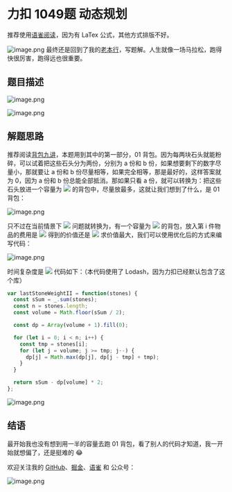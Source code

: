 # 力扣 1049题 动态规划

推荐使用[语雀阅读](https://www.yuque.com/zcue/dev-blog/pyv79e)，因为有 LaTex 公式，其他方式排版不好。

![image.png](https://cdn.nlark.com/yuque/0/2020/png/197018/1586306731466-85c8bb58-6176-4e3e-9992-60d255e4d325.png#align=left&display=inline&height=1262&name=image.png&originHeight=1262&originWidth=2364&size=1862962&status=done&style=none&width=2364)
最终还是回到了我的[老本行](https://www.cnblogs.com/s1124yy/)，写题解。人生就像一场马拉松，跑得快很厉害，跑得远也很重要。
## 题目描述

![image.png](https://cdn.nlark.com/yuque/0/2020/png/197018/1586270176291-f9218584-6d9b-4d3d-b47f-1362fb4312b2.png#align=left&display=inline&height=515&name=image.png&originHeight=1030&originWidth=1028&size=154883&status=done&style=none&width=514)

![image.png](https://cdn.nlark.com/yuque/0/2020/png/197018/1586270220564-21bcd4a0-c720-4224-8e51-283f77306968.png#align=left&display=inline&height=83&name=image.png&originHeight=166&originWidth=508&size=12587&status=done&style=none&width=254)
## 解题思路
推荐阅读[背包九讲](https://github.com/tianyicui/pack)，本题用到其中的第一部分，01 背包。因为每两块石头就能粉碎，可以试着把这些石头分为两份，分别为 a 份和 b 份，如果想要剩下的数字尽量小，那就要让 a 份和 b 份尽量相等，如果完全相等，那是最好的，这样答案就为 0，因为 a 份和 b 份总能全部抵消。那如果只看 a 份，就可以转换为：把这些石头放进一个容量为 ![](https://cdn.nlark.com/yuque/__latex/bd6f8dd35d00529917ac60625e2bef31.svg#card=math&code=%5Csum_%7Bi%3D0%7D%5E%7Blen-1%7D%20stones%5Bi%5D%20%5Ccdot%20%5Cfrac%7B1%7D%7B2%7D&height=47&width=110) 的背包中，尽量放最多，这就让我们想到了什么，是 01 背包：

![image.png](https://cdn.nlark.com/yuque/0/2020/png/197018/1586307010292-b868e0be-fa0c-44f4-9b6d-f9bf2798c9db.png#align=left&display=inline&height=279&name=image.png&originHeight=558&originWidth=1550&size=143065&status=done&style=none&width=775)

只不过在当前情景下 ![](https://cdn.nlark.com/yuque/__latex/1d8880302c1d9c349993021f0c9913fb.svg#card=math&code=C_i%20%3D%20W_i&height=16&width=54) 问题就转换为，有一个容量为 ![](https://cdn.nlark.com/yuque/__latex/bd6f8dd35d00529917ac60625e2bef31.svg#card=math&code=%5Csum_%7Bi%3D0%7D%5E%7Blen-1%7D%20stones%5Bi%5D%20%5Ccdot%20%5Cfrac%7B1%7D%7B2%7D&height=47&width=110) 的背包，放入第 i 件物品的费用是 ![](https://cdn.nlark.com/yuque/__latex/2aa585d7e97cd421f585e1e4f3077c77.svg#card=math&code=stones%5Bi%5D&height=18&width=56) 得到的价值还是 ![](https://cdn.nlark.com/yuque/__latex/2aa585d7e97cd421f585e1e4f3077c77.svg#card=math&code=stones%5Bi%5D&height=18&width=56) 求价值最大，我们可以使用优化后的方式来编写代码：

![image.png](https://cdn.nlark.com/yuque/0/2020/png/197018/1586307703030-e38eb446-6167-4d6b-8211-a0cf185010d8.png#align=left&display=inline&height=109&name=image.png&originHeight=218&originWidth=842&size=22292&status=done&style=none&width=421)

时间复杂度是 ![](https://cdn.nlark.com/yuque/__latex/50e23f831d87adf5b30a3fe9e806db5f.svg#card=math&code=O%28len%20%5Ccdot%20%5Csum_%7Bi%3D0%7D%5E%7Blen-1%7D%20stones%5Bi%5D%20%5Ccdot%20%5Cfrac%7B1%7D%7B2%7D%20%29&height=47&width=164)  代码如下：（本代码使用了 Lodash，因为力扣已经默认包含了这个库）

```javascript
var lastStoneWeightII = function(stones) {
  const sSum = _.sum(stones);
  const n = stones.length;
  const volume = Math.floor(sSum / 2);

  const dp = Array(volume + 1).fill(0);

  for (let i = 0; i < n; i++) {
    const tmp = stones[i];
    for (let j = volume; j >= tmp; j--) {
      dp[j] = Math.max(dp[j], dp[j - tmp] + tmp);
    }
  }

  return sSum - dp[volume] * 2;
};
```


![image.png](https://cdn.nlark.com/yuque/0/2020/png/197018/1586308821859-e2b04003-fd0b-4ee3-a1cb-426e962b949f.png#align=left&display=inline&height=101&name=image.png&originHeight=202&originWidth=894&size=33342&status=done&style=none&width=447)

## 结语
最开始我也没有想到用一半的容量去跑 01 背包，看了别人的代码才知道，我一开始就想偏了，还是挺难的 😂

欢迎关注我的 [GitHub](https://github.com/Acmu)、[掘金](https://juejin.im/user/5bcab884e51d450e81091745)、[语雀](https://www.yuque.com/zcue/dev-blog) 和 公众号：

![image.png](https://cdn.nlark.com/yuque/0/2020/png/197018/1586189330099-afc78321-662b-4b28-86fb-9211eb0fdacb.png#align=left&display=inline&height=309&name=image.png&originHeight=500&originWidth=900&size=95117&status=done&style=none&width=557)

